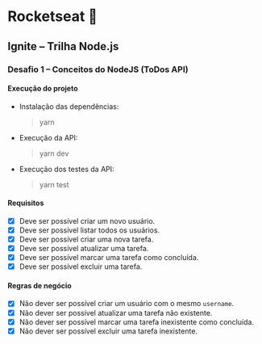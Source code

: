 # Rocketseat :rocket:

## Ignite – Trilha Node.js

### Desafio 1 – Conceitos do NodeJS (ToDos API)

#### Execução do projeto
- Instalação das dependências:
  > yarn

- Execução da API:
  > yarn dev

- Execução dos testes da API:
  > yarn test

#### Requisitos
- [x] Deve ser possível criar  um novo usuário.
- [x] Deve ser possível listar todos os usuários.
- [x] Deve ser possível criar uma nova tarefa.
- [x] Deve ser possível atualizar uma tarefa.
- [x] Deve ser possível marcar uma tarefa como concluída.
- [x] Deve ser possível excluir uma tarefa.

#### Regras de negócio
- [x] Não dever ser possível criar um usuário com o mesmo `username`.
- [x] Não dever ser possível atualizar uma tarefa não existente.
- [x] Não dever ser possível marcar uma tarefa inexistente como concluída.
- [x] Não dever ser possível excluir uma tarefa inexistente.
